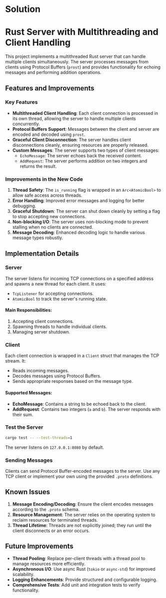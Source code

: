 # Solution

# Rust Server with Multithreading and Client Handling

This project implements a multithreaded Rust server that can handle multiple clients simultaneously. The server processes messages from clients using Protocol Buffers (`prost`) and provides functionality for echoing messages and performing addition operations.

## Features and Improvements

### Key Features
- **Multithreaded Client Handling**: Each client connection is processed in its own thread, allowing the server to handle multiple clients concurrently.
- **Protocol Buffers Support**: Messages between the client and server are encoded and decoded using `prost`.
- **Graceful Client Disconnection**: The server handles client disconnections cleanly, ensuring resources are properly released.
- **Custom Messages**: The server supports two types of client messages:
  - `EchoMessage`: The server echoes back the received content.
  - `AddRequest`: The server performs addition on two integers and returns the result.

### Improvements in the New Code
1. **Thread Safety**: The `is_running` flag is wrapped in an `Arc<AtomicBool>` to allow safe access across threads.
2. **Error Handling**: Improved error messages and logging for better debugging.
3. **Graceful Shutdown**: The server can shut down cleanly by setting a flag to stop accepting new connections.
4. **Non-blocking I/O**: The server uses non-blocking mode to prevent stalling when no clients are connected.
5. **Message Decoding**: Enhanced decoding logic to handle various message types robustly.

## Implementation Details

### Server
The server listens for incoming TCP connections on a specified address and spawns a new thread for each client. It uses:
- `TcpListener` for accepting connections.
- `AtomicBool` to track the server's running state.

#### Main Responsibilities:
1. Accepting client connections.
2. Spawning threads to handle individual clients.
3. Managing server shutdown.

### Client
Each client connection is wrapped in a `Client` struct that manages the TCP stream. It:
- Reads incoming messages.
- Decodes messages using Protocol Buffers.
- Sends appropriate responses based on the message type.

#### Supported Messages:
- **EchoMessage**: Contains a string to be echoed back to the client.
- **AddRequest**: Contains two integers (`a` and `b`). The server responds with their sum.

### Test the Server
```bash
cargo test -- --test-threads=1
```
The server listens on `127.0.0.1:8080` by default.

### Sending Messages
Clients can send Protocol Buffer-encoded messages to the server. Use any TCP client or implement your own using the provided `.proto` definitions.

## Known Issues
1. **Message Encoding/Decoding**: Ensure the client encodes messages according to the `.proto` schema.
2. **Resource Management**: The server relies on the operating system to reclaim resources for terminated threads.
3. **Thread Lifetime**: Threads are not explicitly joined; they run until the client disconnects or an error occurs.

## Future Improvements
- **Thread Pooling**: Replace per-client threads with a thread pool to manage resources more efficiently.
- **Asynchronous I/O**: Use async Rust (`tokio` or `async-std`) for improved scalability.
- **Logging Enhancements**: Provide structured and configurable logging.
- **Comprehensive Tests**: Add unit and integration tests to verify functionality.
